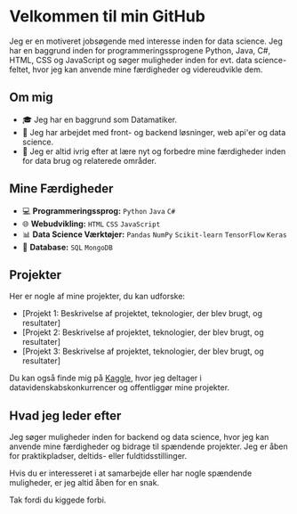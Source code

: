 # Velkommen til min GitHub

Jeg er en motiveret jobsøgende med interesse inden for data science. Jeg har en baggrund inden for programmeringssprogene Python, Java, C#, HTML, CSS og JavaScript og søger muligheder inden for evt. data science-feltet, hvor jeg kan anvende mine færdigheder og videreudvikle dem.

## Om mig

- 🎓 Jeg har en baggrund som Datamatiker.
- 💼 Jeg har arbejdet med front- og backend løsninger, web api'er og data science.
- 🌱 Jeg er altid ivrig efter at lære nyt og forbedre mine færdigheder inden for data brug og relaterede områder.

## Mine Færdigheder

- :computer: **Programmeringssprog:** `Python` `Java` `C#`
- 🌐 **Webudvikling:** `HTML` `CSS` `JavaScript`
- 📊 **Data Science Værktøjer:** `Pandas` `NumPy` `Scikit-learn` `TensorFlow` `Keras`
- 💾 **Database:** `SQL` `MongoDB`

## Projekter

Her er nogle af mine projekter, du kan udforske:

- [Projekt 1: Beskrivelse af projektet, teknologier, der blev brugt, og resultater]
- [Projekt 2: Beskrivelse af projektet, teknologier, der blev brugt, og resultater]
- [Projekt 3: Beskrivelse af projektet, teknologier, der blev brugt, og resultater]

Du kan også finde mig på [Kaggle](https://www.kaggle.com/marcnorn), hvor jeg deltager i datavidenskabskonkurrencer og offentliggør mine projekter.


## Hvad jeg leder efter

Jeg søger muligheder inden for backend og data science, hvor jeg kan anvende mine færdigheder og bidrage til spændende projekter. Jeg er åben for praktikpladser, deltids- eller fuldtidsstillinger.

Hvis du er interesseret i at samarbejde eller har nogle spændende muligheder, er jeg altid åben for en snak.

Tak fordi du kiggede forbi.
